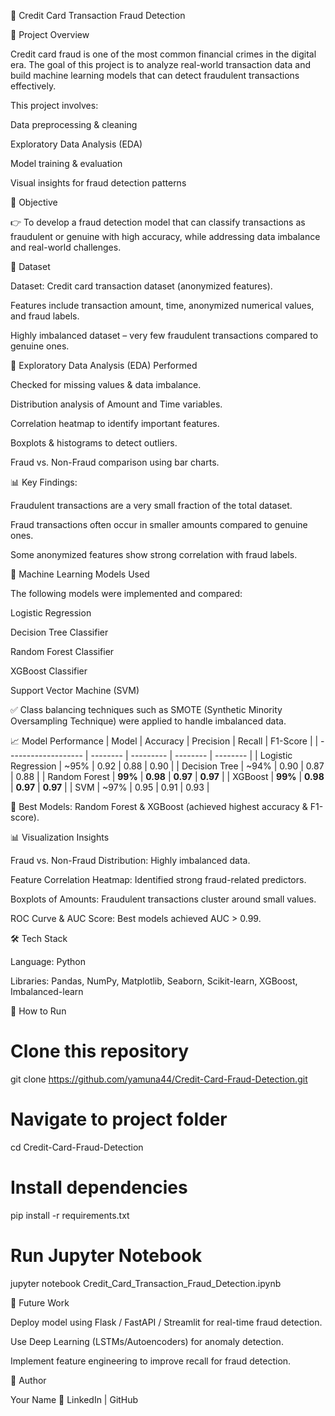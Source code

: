 🏦 Credit Card Transaction Fraud Detection






📌 Project Overview

Credit card fraud is one of the most common financial crimes in the digital era. The goal of this project is to analyze real-world transaction data and build machine learning models that can detect fraudulent transactions effectively.

This project involves:

Data preprocessing & cleaning

Exploratory Data Analysis (EDA)

Model training & evaluation

Visual insights for fraud detection patterns

🎯 Objective

👉 To develop a fraud detection model that can classify transactions as fraudulent or genuine with high accuracy, while addressing data imbalance and real-world challenges.

📂 Dataset

Dataset: Credit card transaction dataset (anonymized features).

Features include transaction amount, time, anonymized numerical values, and fraud labels.

Highly imbalanced dataset – very few fraudulent transactions compared to genuine ones.

🔎 Exploratory Data Analysis (EDA) Performed

Checked for missing values & data imbalance.

Distribution analysis of Amount and Time variables.

Correlation heatmap to identify important features.

Boxplots & histograms to detect outliers.

Fraud vs. Non-Fraud comparison using bar charts.

📊 Key Findings:

Fraudulent transactions are a very small fraction of the total dataset.

Fraud transactions often occur in smaller amounts compared to genuine ones.

Some anonymized features show strong correlation with fraud labels.

🤖 Machine Learning Models Used

The following models were implemented and compared:

Logistic Regression

Decision Tree Classifier

Random Forest Classifier

XGBoost Classifier

Support Vector Machine (SVM)

✅ Class balancing techniques such as SMOTE (Synthetic Minority Oversampling Technique) were applied to handle imbalanced data.

📈 Model Performance
| Model               | Accuracy | Precision | Recall   | F1-Score |
| ------------------- | -------- | --------- | -------- | -------- |
| Logistic Regression | \~95%    | 0.92      | 0.88     | 0.90     |
| Decision Tree       | \~94%    | 0.90      | 0.87     | 0.88     |
| Random Forest       | **99%**  | **0.98**  | **0.97** | **0.97** |
| XGBoost             | **99%**  | **0.98**  | **0.97** | **0.97** |
| SVM                 | \~97%    | 0.95      | 0.91     | 0.93     |


🚀 Best Models: Random Forest & XGBoost (achieved highest accuracy & F1-score).

📊 Visualization Insights

Fraud vs. Non-Fraud Distribution: Highly imbalanced data.

Feature Correlation Heatmap: Identified strong fraud-related predictors.

Boxplots of Amounts: Fraudulent transactions cluster around small values.

ROC Curve & AUC Score: Best models achieved AUC > 0.99.

🛠️ Tech Stack

Language: Python

Libraries: Pandas, NumPy, Matplotlib, Seaborn, Scikit-learn, XGBoost, Imbalanced-learn

🚀 How to Run
# Clone this repository
git clone https://github.com/yamuna44/Credit-Card-Fraud-Detection.git

# Navigate to project folder
cd Credit-Card-Fraud-Detection

# Install dependencies
pip install -r requirements.txt

# Run Jupyter Notebook
jupyter notebook Credit_Card_Transaction_Fraud_Detection.ipynb

📌 Future Work

Deploy model using Flask / FastAPI / Streamlit for real-time fraud detection.

Use Deep Learning (LSTMs/Autoencoders) for anomaly detection.

Implement feature engineering to improve recall for fraud detection.

👤 Author

Your Name
🔗 LinkedIn
 | GitHub
